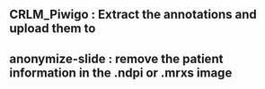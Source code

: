 

## CRLM_Piwigo :  Extract the annotations and upload them to 




## anonymize-slide : remove the patient information in the .ndpi or .mrxs image 